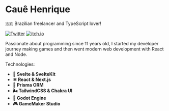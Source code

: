 # Cauê Henrique

🇧🇷 Brazilian freelancer and TypeScript lover!

[![Twitter](https://img.shields.io/badge/-@caueferrareto-3498db?style=flat-square&labelColor=2980b9&logo=twitter&logoColor=white&link=https://twitter.com/caueferrareto)](https://twitter.com/caueferrareto)
[![itch.io](https://img.shields.io/badge/-@caueh-e74c3c?style=flat-square&labelColor=c0392b&logo=itch.io&logoColor=white&link=https://caueh.itch.io/)](https://caueh.itch.io/)

Passionate about programming since 11 years old, I started my developer journey making games and then went modern web development with React and Node.

Technologies:

- **🔗 Svelte & SvelteKit**
- **⚛️ React & Next.js**
- **📁 Prisma ORM**
- **🌬️ TailwindCSS & Chakra UI**
- **🤖 Godot Engine**
- **🎮 GameMaker Studio**
